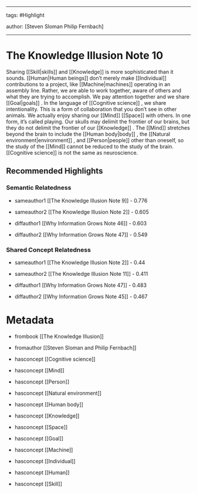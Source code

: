 




---

tags: #Highlight

author: [Steven Sloman Philip Fernbach]

---
# The Knowledge Illusion Note 10




Sharing  [[Skill|skills]]  and  [[Knowledge]]  is more sophisticated than it sounds.  [[Human|Human beings]]  don’t merely make  [[Individual]]  contributions to a project, like  [[Machine|machines]]  operating in an assembly line. Rather, we are able to work together, aware of others and what they are trying to accomplish. We pay attention together and we share  [[Goal|goals]] . In the language of  [[Cognitive science]] , we share intentionality. This is a form of collaboration that you don’t see in other animals. We actually enjoy sharing our  [[Mind]]   [[Space]]  with others. In one form, it’s called playing. Our skulls may delimit the frontier of our brains, but they do not delimit the frontier of our  [[Knowledge]] . The  [[Mind]]  stretches beyond the brain to include the  [[Human body|body]] , the  [[Natural environment|environment]] , and  [[Person|people]]  other than oneself, so the study of the  [[Mind]]  cannot be reduced to the study of the brain.  [[Cognitive science]]  is not the same as neuroscience.


## Recommended Highlights

### Semantic Relatedness


- sameauthor1 [[The Knowledge Illusion Note 9]] - 0.776

- sameauthor2 [[The Knowledge Illusion Note 2]] - 0.605

- diffauthor1 [[Why Information Grows Note 46]] - 0.603

- diffauthor2 [[Why Information Grows Note 47]] - 0.549
### Shared Concept Relatedness


- sameauthor1 [[The Knowledge Illusion Note 2]] - 0.44

- sameauthor2 [[The Knowledge Illusion Note 11]] - 0.411

- diffauthor1 [[Why Information Grows Note 47]] - 0.483

- diffauthor2 [[Why Information Grows Note 45]] - 0.467
# Metadata


- frombook [[The Knowledge Illusion]]

- fromauthor [[Steven Sloman and Philip Fernbach]]

- hasconcept [[Cognitive science]]

- hasconcept [[Mind]]

- hasconcept [[Person]]

- hasconcept [[Natural environment]]

- hasconcept [[Human body]]

- hasconcept [[Knowledge]]

- hasconcept [[Space]]

- hasconcept [[Goal]]

- hasconcept [[Machine]]

- hasconcept [[Individual]]

- hasconcept [[Human]]

- hasconcept [[Skill]]